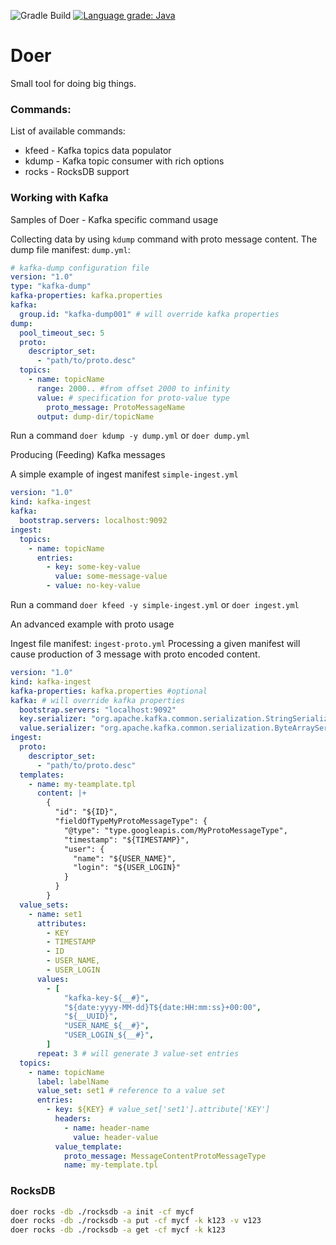 ![Gradle Build](https://github.com/sygnowski/doer/workflows/Gradle%20Build/badge.svg) [![Language grade: Java](https://img.shields.io/lgtm/grade/java/g/sygnowski/doer.svg?logo=lgtm&logoWidth=18)](https://lgtm.com/projects/g/sygnowski/doer/context:java)

# Doer

Small tool for doing big things.

### Commands:

List of available commands:

- kfeed - Kafka topics data populator
- kdump - Kafka topic consumer with rich options
- rocks - RocksDB support

### Working with Kafka

Samples of Doer - Kafka specific command usage

Collecting data by using `kdump` command with proto message content. The dump file manifest: `dump.yml`:

```yaml
# kafka-dump configuration file
version: "1.0"
type: "kafka-dump"
kafka-properties: kafka.properties
kafka:
  group.id: "kafka-dump001" # will override kafka properties 
dump:
  pool_timeout_sec: 5
  proto:
    descriptor_set:
      - "path/to/proto.desc"
  topics:
    - name: topicName
      range: 2000.. #from offset 2000 to infinity
      value: # specification for proto-value type
        proto_message: ProtoMessageName
      output: dump-dir/topicName
```

Run a command `doer kdump -y dump.yml` or `doer dump.yml`

Producing (Feeding) Kafka messages

A simple example of ingest manifest `simple-ingest.yml`

```yaml
version: "1.0"
kind: kafka-ingest
kafka:
  bootstrap.servers: localhost:9092
ingest:
  topics:
    - name: topicName
      entries:
        - key: some-key-value
          value: some-message-value
        - value: no-key-value
```

Run a command `doer kfeed -y simple-ingest.yml` or `doer ingest.yml`


An advanced example with proto usage

Ingest file manifest: `ingest-proto.yml` Processing a given manifest will cause production of 3 message with proto encoded content.

```yaml
version: "1.0"
kind: kafka-ingest
kafka-properties: kafka.properties #optional 
kafka: # will override kafka properties 
  bootstrap.servers: "localhost:9092"
  key.serializer: "org.apache.kafka.common.serialization.StringSerializer"
  value.serializer: "org.apache.kafka.common.serialization.ByteArraySerializer"
ingest:
  proto:
    descriptor_set:
      - "path/to/proto.desc"
  templates:
    - name: my-teamplate.tpl
      content: |+
        {
          "id": "${ID}",
          "fieldOfTypeMyProtoMessageType": {
            "@type": "type.googleapis.com/MyProtoMessageType",            
            "timestamp": "${TIMESTAMP}",    
            "user": {
              "name": "${USER_NAME}",
              "login": "${USER_LOGIN}"              
            }
          }        
        }
  value_sets:
    - name: set1
      attributes:
        - KEY
        - TIMESTAMP
        - ID
        - USER_NAME,
        - USER_LOGIN
      values:
        - [
            "kafka-key-${__#}",
            "${date:yyyy-MM-dd}T${date:HH:mm:ss}+00:00",
            "${__UUID}",
            "USER_NAME_${__#}",
            "USER_LOGIN_${__#}",
        ]
      repeat: 3 # will generate 3 value-set entries
  topics:
    - name: topicName
      label: labelName
      value_set: set1 # reference to a value set     
      entries:
        - key: ${KEY} # value_set['set1'].attribute['KEY']
          headers:
            - name: header-name
              value: header-value
          value_template:
            proto_message: MessageContentProtoMessageType
            name: my-template.tpl
```
### RocksDB

```bash
doer rocks -db ./rocksdb -a init -cf mycf
doer rocks -db ./rocksdb -a put -cf mycf -k k123 -v v123
doer rocks -db ./rocksdb -a get -cf mycf -k k123
```
